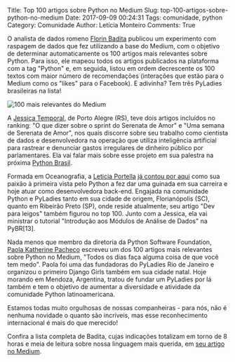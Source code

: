 Title: Top 100 artigos sobre Python no Medium
Slug: top-100-artigos-sobre-python-no-medium
Date: 2017-09-09 00:24:31
Tags: comunidade, python
Category: Comunidade
Author: Letícia Monteiro
Comments: True

O analista de dados romeno [Florin Badita](https://medium.com/@baditaflorin) publicou um experimento com raspagem de dados que fez utilizando a base do Medium, com o objetivo de determinar automaticamente os 100 artigos mais relevantes sobre Python. Para isso, ele mapeou todos os artigos publicados na plataforma com a tag "Python" e, em seguida, listou em ordem decrescente os 100 textos com maior número de recomendações (interações que estão para o Medium como os "likes" para o Facebook). E adivinha? Tem três PyLadies brasileiras na lista!

![100 mais relevantes do Medium]({filename}/images/top-100-artigos-sobre-python-no-medium/tabela.png)

A [Jessica Temporal](http://jtemporal.com/), de Porto Alegre (RS), teve dois artigos incluídos no ranking: "O que dizer sobre o sprint do Serenata de Amor" e "Uma semana de Serenata de Amor", nos quais discorre sobre seu trabalho como cientista de dados e desenvolvedora na operação que utiliza inteligência artificial para rastrear e denunciar gastos irregulares de dinheiro público por parlamentares. Ela vai falar mais sobre esse projeto em sua palestra na próxima [Python Brasil](http://brasil.pyladies.com/2017/08/30/campanha-pyladies-no-pybr-13-reta-final-/).

Formada em Oceanografia, a [Leticia Portella](http://leportella.com/) [já contou por aqui](http://brasil.pyladies.com/2016/10/21/oceanografa-a-programadora/) como sua paixão à primeira vista pelo Python a fez dar uma guinada em sua carreira e hoje atuar como desenvolvedora back-end. Engajada na comunidade Python e PyLadies tanto em sua cidade de origem, Florianópolis (SC), quanto em Ribeirão Preto (SP), onde reside atualmente, seu artigo "Dev para leigos" também figurou no top 100. Junto com a Jessica, ela vai ministrar o tutorial "Introdução aos Módulos de Análise de Dados" na PyBR[13].

Nada menos que membro da diretoria da Python Software Foundation, [Paola Katherine Pacheco](https://medium.com/@pk_pacheco) escreveu um dos 100 artigos mais relevantes sobre Python no Medium, "Todos os dias faça alguma coisa de que você tem medo". Paola foi uma das fundadoras do PyLadies Rio de Janeiro e organizou o primeiro Django Girls também em sua cidade natal. Hoje morando em Mendoza, Argentina, tratou de fundar um PyLadies por lá também e tem o objetivo de aumentar a diversidade e atividade da comunidade Python latinoamericana.

Estamos todas muito orgulhosas de nossas companheiras - para nós, não é nenhuma novidade o quanto são incríveis, mas esse reconhecimento internacional é mais do que merecido!

Confira a lista completa de Badita, cujas indicações totalizam em torno de 8 horas e meia de leitura sobre nossa linguagem mais querida, em [seu artigo no Medium](https://medium.com/@baditaflorin/top-100-python-articles-on-medium-until-jan-2017-23ca8bc5ee87).